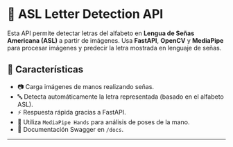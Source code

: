 # 📸 ASL Letter Detection API

Esta API permite detectar letras del alfabeto en **Lengua de Señas Americana (ASL)** a partir de imágenes. Usa **FastAPI**, **OpenCV** y **MediaPipe** para procesar imágenes y predecir la letra mostrada en lenguaje de señas.

## 🚀 Características

- 📷 Carga imágenes de manos realizando señas.
- 🔤 Detecta automáticamente la letra representada (basado en el alfabeto ASL).
- ⚡ Respuesta rápida gracias a FastAPI.
- 🧠 Utiliza `MediaPipe Hands` para análisis de poses de la mano.
- 🧪 Documentación Swagger en `/docs`.

---
